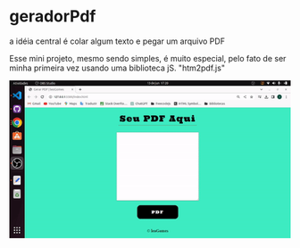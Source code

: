 # geradorPdf
 a idéia  central é colar  algum texto e pegar um arquivo PDF


 Esse mini projeto, mesmo sendo simples, é muito especial, pelo fato de ser minha primeira vez usando uma biblioteca jS. 
 "htm2pdf.js"

<img src="/img/gerador.gif">